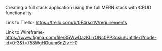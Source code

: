 Creating a full stack application using the full MERN stack with CRUD functionality.

Link to Trello-
https://trello.com/b/0E4rso1V/requirements

Link to Wireframe-
https://www.figma.com/file/35WwDazKLlrONc0PP3csiu/Untitled?node-id=0-3&t=758WgH0uum6nZIvH-0
